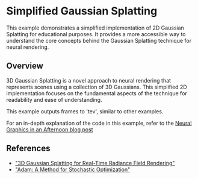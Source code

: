 # Simplified Gaussian Splatting

This example demonstrates a simplified implementation of 2D Gaussian Splatting for educational purposes. It provides a more accessible way to understand the core concepts behind the Gaussian Splatting technique for neural rendering.

## Overview

3D Gaussian Splatting is a novel approach to neural rendering that represents scenes using a collection of 3D Gaussians. This simplified 2D implementation focuses on the fundamental aspects of the technique for readability and ease of understanding.

This example outputs frames to 'tev', similar to other examples.

For an in-depth explanation of the code in this example, refer to the [Neural Graphics in an Afternoon blog post](https://shader-slang.org/blog/2025/04/04/neural-gfx-in-an-afternoon/)

## References

- ["3D Gaussian Splatting for Real-Time Radiance Field Rendering"](https://repo-sam.inria.fr/fungraph/3d-gaussian-splatting/) 
- ["Adam: A Method for Stochastic Optimization"](https://arxiv.org/abs/1412.6980)